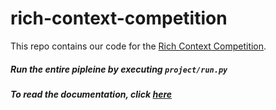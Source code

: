 # rich-context-competition

This repo contains our code for the [Rich Context Competition](https://coleridgeinitiative.org/richcontextcompetition). 

##### Run the entire pipleine by executing ```project/run.py```
##### To read the documentation, click [here](https://docs.google.com/document/d/1-bUtlLfTK4x7-syyAQ2rBHq6C11DJeFXdI80Ii-BUCk/edit#)
